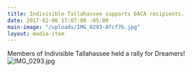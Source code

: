 ```yaml
---
title: Indivisible Tallahassee supports DACA recipients.
date: 2017-02-06 17:07:00 -05:00
main-image: "/uploads/IMG_0293-8fcf7b.jpg"
layout: media-item
---
```


Members of Indivisible Tallahassee held a rally for Dreamers!![IMG_0293.jpg](/uploads/IMG_0293.jpg)
